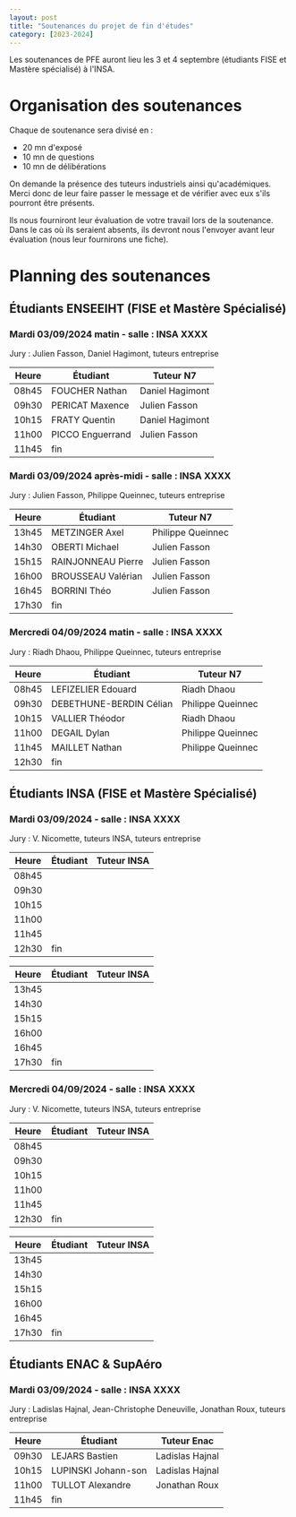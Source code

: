 ```yaml
---
layout: post
title: "Soutenances du projet de fin d'études"
category: [2023-2024]
---
```


Les soutenances de PFE auront lieu les 3 et 4 septembre (étudiants FISE et Mastère spécialisé) à l'INSA.

# Organisation des soutenances

Chaque de soutenance sera divisé en :
  * 20 mn d'exposé
  * 10 mn de questions
  * 10 mn de délibérations

On demande la présence des tuteurs industriels ainsi qu'académiques.
Merci donc de leur faire passer le message et de vérifier avec eux
s'ils pourront être présents.

Ils nous fourniront leur évaluation de votre travail lors de la soutenance.
Dans le cas où ils seraient absents, ils devront nous l'envoyer avant leur
évaluation (nous leur fournirons une fiche).

# Planning des soutenances

## Étudiants ENSEEIHT (FISE et Mastère Spécialisé)

### Mardi 03/09/2024 matin - salle : INSA XXXX

Jury : Julien Fasson, Daniel Hagimont, tuteurs entreprise

| Heure | Étudiant         | Tuteur N7       |
|-------|------------------|-----------------|
| 08h45 | FOUCHER Nathan   | Daniel Hagimont |
| 09h30 | PERICAT Maxence  | Julien Fasson   |
| 10h15 | FRATY Quentin    | Daniel Hagimont |
| 11h00 | PICCO Enguerrand | Julien Fasson   |
| 11h45 | fin              |                 |

### Mardi 03/09/2024 après-midi - salle : INSA XXXX

Jury : Julien Fasson, Philippe Queinnec, tuteurs entreprise

| Heure | Étudiant           | Tuteur N7         |
|-------|--------------------|-------------------|
| 13h45 | METZINGER Axel     | Philippe Queinnec |
| 14h30 | OBERTI Michael     | Julien Fasson     |
| 15h15 | RAINJONNEAU Pierre | Julien Fasson     |
| 16h00 | BROUSSEAU Valérian | Julien Fasson     |
| 16h45 | BORRINI Théo       | Julien Fasson     |
| 17h30 | fin                |                   |

### Mercredi 04/09/2024 matin - salle : INSA XXXX

Jury : Riadh Dhaou, Philippe Queinnec, tuteurs entreprise

| Heure | Étudiant                | Tuteur N7         |
|-------|-------------------------|-------------------|
| 08h45 | LEFIZELIER Edouard      | Riadh Dhaou       |
| 09h30 | DEBETHUNE-BERDIN Célian | Philippe Queinnec |
| 10h15 | VALLIER Théodor         | Riadh Dhaou       |
| 11h00 | DEGAIL Dylan            | Philippe Queinnec |
| 11h45 | MAILLET Nathan          | Philippe Queinnec |
| 12h30 | fin                     |                   |


## Étudiants INSA (FISE et Mastère Spécialisé)

### Mardi 03/09/2024 - salle : INSA XXXX

Jury : V. Nicomette, tuteurs INSA, tuteurs entreprise

| Heure | Étudiant | Tuteur INSA |
|-------|----------|-------------|
| 08h45 |          |             |
| 09h30 |          |             |
| 10h15 |          |             |
| 11h00 |          |             |
| 11h45 |          |             |
| 12h30 | fin      |             |

| Heure | Étudiant | Tuteur INSA |
|-------|----------|-------------|
| 13h45 |          |             |
| 14h30 |          |             |
| 15h15 |          |             |
| 16h00 |          |             |
| 16h45 |          |             |
| 17h30 | fin      |             |

### Mercredi 04/09/2024 - salle : INSA XXXX

Jury : V. Nicomette, tuteurs INSA, tuteurs entreprise

| Heure | Étudiant | Tuteur INSA |
|-------|----------|-------------|
| 08h45 |          |             |
| 09h30 |          |             |
| 10h15 |          |             |
| 11h00 |          |             |
| 11h45 |          |             |
| 12h30 | fin      |             |

| Heure | Étudiant | Tuteur INSA |
|-------|----------|-------------|
| 13h45 |          |             |
| 14h30 |          |             |
| 15h15 |          |             |
| 16h00 |          |             |
| 16h45 |          |             |
| 17h30 | fin      |             |

## Étudiants ENAC &amp; SupAéro

### Mardi 03/09/2024 - salle : INSA XXXX

Jury : Ladislas Hajnal, Jean-Christophe Deneuville, Jonathan Roux, tuteurs entreprise

| Heure | Étudiant            | Tuteur Enac     |
|-------|---------------------|-----------------|
| 09h30 | LEJARS Bastien      | Ladislas Hajnal |
| 10h15 | LUPINSKI Johann-son | Ladislas Hajnal |
| 11h00 | TULLOT Alexandre    | Jonathan Roux   |
| 11h45 | fin                 |                 |
